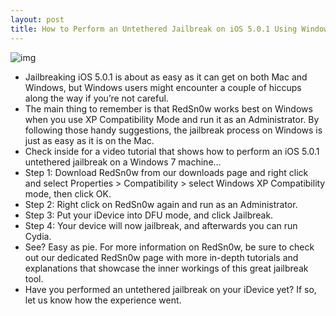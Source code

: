 ```yaml
---
layout: post
title: How to Perform an Untethered Jailbreak on iOS 5.0.1 Using Windows
---
```

![img](http://media.idownloadblog.com/wp-content/uploads/2011/12/How-to-Untether-5.0.1-on-Windows-e1325013947844.jpg)
* Jailbreaking iOS 5.0.1 is about as easy as it can get on both Mac and Windows, but Windows users might encounter a couple of hiccups along the way if you’re not careful.
* The main thing to remember is that RedSn0w works best on Windows when you use XP Compatibility Mode and run it as an Administrator. By following those handy suggestions, the jailbreak process on Windows is just as easy as it is on the Mac.
* Check inside for a video tutorial that shows how to perform an iOS 5.0.1 untethered jailbreak on a Windows 7 machine…
* Step 1: Download RedSn0w from our downloads page and right click and select Properties > Compatibility > select Windows XP Compatibility mode, then click OK.
* Step 2: Right click on RedSn0w again and run as an Administrator.
* Step 3: Put your iDevice into DFU mode, and click Jailbreak.
* Step 4: Your device will now jailbreak, and afterwards you can run Cydia.
* See? Easy as pie. For more information on RedSn0w, be sure to check out our dedicated RedSn0w page with more in-depth tutorials and explanations that showcase the inner workings of this great jailbreak tool.
* Have you performed an untethered jailbreak on your iDevice yet? If so, let us know how the experience went.

